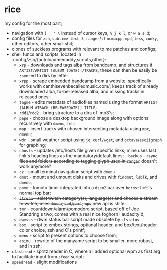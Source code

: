 # rice
my config for the most part;
- navigation with `[ ; ' \` instead of cursor keys, `h j k l`, or `w a s d`;
- config files for `zsh`, `sublime text 3`, `ranger`/`lf` `ncmpcpp`, `mpd`, `less`, `conky`, other editors, other small shit;
- clones of suckless programs with relevant to me patches and configs;
- shell funcs and scripts, located in .config/zsh/{autoloadmedaddy,scripts,other}:
  - `xrp` - downloads and tags alba from bandcamp, and structures it `ARTIST/ARTIST [ALBUM (DATE)]/TRACKS`; these can then be easily be `rsync`ed to dirs by letter
  - `xrpp` - scrape embedded bandcamp from a website, specifically works with canthisevenbecalledmusic.com/; keeps track of already downloaded alba, to-be-released alba, and missing tracks in released ones;
  - `tagme` - edits metadata of audiofiles named using the format `ARTIST [ALBUM #TRACK (RELEASEDATE)] TITLE`;
  - `rdd1`/`rdd2` - bring structure to a dirs of .mp3's;
  - `pape` - choose a desktop background image along with options recursively with `dmenu`, `feh`;
  - `mpp` - insert tracks with chosen intersecting metadata using `mpc`, `dmenu`;
  - `wdr` - small weather script using `jq`, `curl/wget`, and `octave`/`asciigraph` for graphing;
  - `uhosts` - updates /etc/hosts file given specific links; mine uses last link's heading lines as the mandatory/default lines;
  ~~- `backup` -  `rsync` files and folders according to tagging glyph used in `ranger`~~ doesn't work anymore?
  - `cz` - small terminal navigation script with `dmenu`
  - `dmnt` - mount and umount disks and drives with `findmnt`, `lsblk`, and `dmenu`;
  - `pomo` - tomoto timer integrated into a `dzen2` bar over `herbstluft`'s normal top bar;
  - ~~`stream` - selct twitch category(s), language(s) and choose a stream to watch, uses `dmenu`, `sed/perl`, `mpv`~~ new api is shite;
  - `tmr` - countdown/alarm/pomodoro script, based off of Joe Standring's two; comes with a real nice foghorn i audacity'd;
  - `dwmsss` - dwm status bar script made obsolete by `slstatus` 
  - `box` - script to embox strings, optional header, and box/text/header color choice, zsh and C's printf;
  - `menu` - script to present options to choose from;
  - `animu` - rewrite of the manyame script to be smaller, more robust, and in zsh;
- `cfastread` - spritz reader in C, wherein I added optional wpm as first arg to facilitate input from `sfeed` script;
- `speedread` - slight modifications
